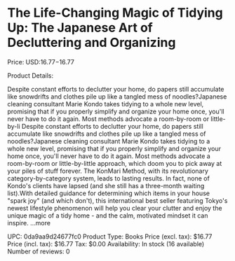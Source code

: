 # The Life-Changing Magic of Tidying Up: The Japanese Art of Decluttering and Organizing

Price: USD:$16.77-$16.77

Product Details:

Despite constant efforts to declutter your home, do papers still accumulate like snowdrifts and clothes pile up like a tangled mess of noodles?Japanese cleaning consultant Marie Kondo takes tidying to a whole new level, promising that if you properly simplify and organize your home once, you'll never have to do it again. Most methods advocate a room-by-room or little-by-li Despite constant efforts to declutter your home, do papers still accumulate like snowdrifts and clothes pile up like a tangled mess of noodles?Japanese cleaning consultant Marie Kondo takes tidying to a whole new level, promising that if you properly simplify and organize your home once, you'll never have to do it again. Most methods advocate a room-by-room or little-by-little approach, which doom you to pick away at your piles of stuff forever. The KonMari Method, with its revolutionary category-by-category system, leads to lasting results. In fact, none of Kondo's clients have lapsed (and she still has a three-month waiting list).With detailed guidance for determining which items in your house "spark joy" (and which don't), this international best seller featuring Tokyo's newest lifestyle phenomenon will help you clear your clutter and enjoy the unique magic of a tidy home - and the calm, motivated mindset it can inspire. ...more

UPC: 0da9aa9d24677fc0
Product Type: Books
Price (excl. tax): $16.77
Price (incl. tax): $16.77
Tax: $0.00
Availability: In stock (16 available)
Number of reviews: 0